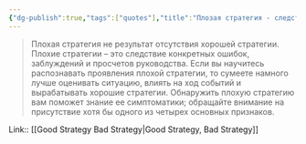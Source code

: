 ```yaml
---
{"dg-publish":true,"tags":["quotes"],"title":"Плозая стратегия - следствие заблуждений и ошибок","date":"2022-06-19T10:11:56+03:00","modified_at":"2022-07-24T15:03:30+03:00","permalink":"/quotes/202206191011/","dgHomeLink":false,"dgPassFrontmatter":true}
---
```



> Плохая стратегия не результат отсутствия хорошей стратегии. Плохие стратегии – это следствие конкретных ошибок, заблуждений и просчетов руководства. Если вы научитесь распознавать проявления плохой стратегии, то сумеете намного лучше оценивать ситуацию, влиять на ход событий и вырабатывать хорошие стратегии. Обнаружить плохую стратегию вам поможет знание ее симптоматики; обращайте внимание на присутствие хотя бы одного из четырех основных признаков.

Link:: [[Good Strategy Bad Strategy|Good Strategy, Bad Strategy]]
